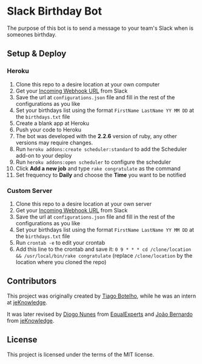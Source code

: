 # Slack Birthday Bot

The purpose of this bot is to send a message to your team's Slack when is someones birthday.


## Setup & Deploy

### Heroku

1. Clone this repo to a desire location at your own computer
2. Get your [Incoming Webhook URL](https://api.slack.com/incoming-webhooks) from Slack
3. Save the url at `configurations.json` file and fill in the rest of the configurations as you like
4. Set your birthdays list using the format `FirstName LastName YY MM DD` at the `birthdays.txt` file
5. Create a blank app at Heroku
6. Push your code to Heroku
7. The bot was developed with the **2.2.6** version of ruby, any other versions may require changes.
7. Run `heroku addons:create scheduler:standard` to add the Scheduler add-on to your deploy
8. Run `heroku addons:open scheduler` to configure the scheduler
9. Click **Add a new job** and type `rake congratulate` as the command
10. Set frequency to **Daily** and choose the **Time** you want to be notified

### Custom Server

1. Clone this repo to a desire location at your own server
2. Get your [Incoming Webhook URL](https://api.slack.com/incoming-webhooks) from Slack
3. Save the url at `configurations.json` file and fill in the rest of the configurations as you like
4. Set your birthdays list using the format `FirstName LastName YY MM DD` at the `birthdays.txt` file
5. Run `crontab -e` to edit your crontab
6. Add this line to the crontab and save it: `0 9 * * * cd /clone/location && /usr/local/bin/rake congratulate` (replace `/clone/location` by the location where you cloned the repo)


## Contributors 

This project was originally created by [Tiago Botelho](https://github.com/tiagonbotelho), while he was an intern at [jeKnowledge](http://jeknowledge.pt/).

It was later revised by [Diogo Nunes](http://www.diogonunes.com/) from [EqualExperts](https://www.equalexperts.com/) and [João Bernardo](http://jbernardo.me) from [jeKnowledge](http://jeknowledge.pt/).

## License

This project is licensed under the terms of the MIT license.
